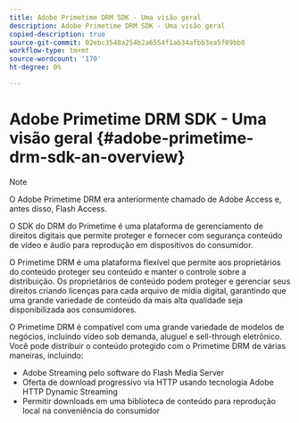 ```yaml
---
title: Adobe Primetime DRM SDK - Uma visão geral
description: Adobe Primetime DRM SDK - Uma visão geral
copied-description: true
source-git-commit: 02ebc3548a254b2a6554f1ab34afbb3ea5f09bb8
workflow-type: tm+mt
source-wordcount: '170'
ht-degree: 0%

---
```


# Adobe Primetime DRM SDK - Uma visão geral {#adobe-primetime-drm-sdk-an-overview}

>[!NOTE]
>
>O Adobe Primetime DRM era anteriormente chamado de Adobe Access e, antes disso, Flash Access.

O SDK do DRM do Primetime é uma plataforma de gerenciamento de direitos digitais que permite proteger e fornecer com segurança conteúdo de vídeo e áudio para reprodução em dispositivos do consumidor.

O Primetime DRM é uma plataforma flexível que permite aos proprietários do conteúdo proteger seu conteúdo e manter o controle sobre a distribuição. Os proprietários de conteúdo podem proteger e gerenciar seus direitos criando licenças para cada arquivo de mídia digital, garantindo que uma grande variedade de conteúdo da mais alta qualidade seja disponibilizada aos consumidores.

O Primetime DRM é compatível com uma grande variedade de modelos de negócios, incluindo vídeo sob demanda, aluguel e sell-through eletrônico. Você pode distribuir o conteúdo protegido com o Primetime DRM de várias maneiras, incluindo:

* Adobe Streaming pelo software do Flash Media Server
* Oferta de download progressivo via HTTP usando tecnologia Adobe HTTP Dynamic Streaming
* Permitir downloads em uma biblioteca de conteúdo para reprodução local na conveniência do consumidor

